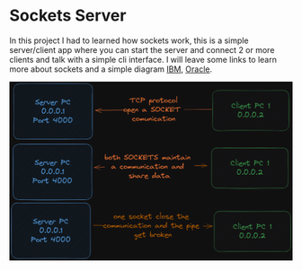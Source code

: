 # Sockets Server
In this project I had to learned how sockets work, this is a simple server/client app where you can start the server and connect 2 or more clients and talk with a simple cli interface. I will leave some links to learn more about sockets and a simple diagram [IBM](https://www.ibm.com/docs/en/i/7.2?topic=programming-how-sockets-work), [Oracle](https://docs.oracle.com/javase/tutorial/networking/sockets/definition.html).

![Sockets](./Sockets.png)


